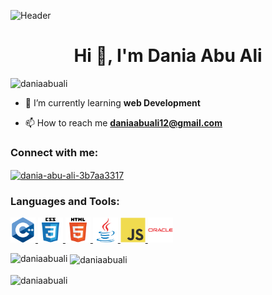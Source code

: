 ![Header](https://capsule-render.vercel.app/api?type=waving&height=250&color=D49796&text=Hi%20👋,%20I'm%20Dania%20Abu%20Ali&fontSize=34&section=header)
<h1 align="center">Hi 👋, I'm Dania Abu Ali</h1>
<p align="left"> <img src="https://komarev.com/ghpvc/?username=daniaabuali&label=Profile%20views&color=0e75b6&style=flat" alt="daniaabuali" /> </p>

- 🌱 I’m currently learning **web Development**

- 📫 How to reach me **daniaabuali12@gmail.com**

<h3 align="left">Connect with me:</h3>
<p align="left">
<a href="https://linkedin.com/in/dania-abu-ali-3b7aa3317" target="blank"><img align="center" src="https://raw.githubusercontent.com/rahuldkjain/github-profile-readme-generator/master/src/images/icons/Social/linked-in-alt.svg" alt="dania-abu-ali-3b7aa3317" height="30" width="40" /></a>
</p>

<h3 align="left">Languages and Tools:</h3>
<p align="left"> <a href="https://www.w3schools.com/cpp/" target="_blank" rel="noreferrer"> <img src="https://raw.githubusercontent.com/devicons/devicon/master/icons/cplusplus/cplusplus-original.svg" alt="cplusplus" width="40" height="40"/> </a> <a href="https://www.w3schools.com/css/" target="_blank" rel="noreferrer"> <img src="https://raw.githubusercontent.com/devicons/devicon/master/icons/css3/css3-original-wordmark.svg" alt="css3" width="40" height="40"/> </a> <a href="https://www.w3.org/html/" target="_blank" rel="noreferrer"> <img src="https://raw.githubusercontent.com/devicons/devicon/master/icons/html5/html5-original-wordmark.svg" alt="html5" width="40" height="40"/> </a> <a href="https://www.java.com" target="_blank" rel="noreferrer"> <img src="https://raw.githubusercontent.com/devicons/devicon/master/icons/java/java-original.svg" alt="java" width="40" height="40"/> </a> <a href="https://developer.mozilla.org/en-US/docs/Web/JavaScript" target="_blank" rel="noreferrer"> <img src="https://raw.githubusercontent.com/devicons/devicon/master/icons/javascript/javascript-original.svg" alt="javascript" width="40" height="40"/> </a> <a href="https://www.oracle.com/" target="_blank" rel="noreferrer"> <img src="https://raw.githubusercontent.com/devicons/devicon/master/icons/oracle/oracle-original.svg" alt="oracle" width="40" height="40"/> </a> </p>

<p><img align="left" src="https://github-readme-stats.vercel.app/api/top-langs?username=daniaabuali&show_icons=true&locale=en&layout=compact" alt="daniaabuali" /></p>

<p>&nbsp;<img align="center" src="https://github-readme-stats.vercel.app/api?username=daniaabuali&show_icons=true&locale=en" alt="daniaabuali" /></p>

<p><img align="center" src="https://github-readme-streak-stats.herokuapp.com/?user=daniaabuali&" alt="daniaabuali" /></p>

